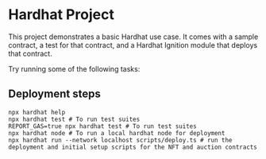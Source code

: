 # Hardhat Project

This project demonstrates a basic Hardhat use case. It comes with a sample contract, a test for that contract, and a Hardhat Ignition module that deploys that contract.

Try running some of the following tasks:

## Deployment steps


```shell
npx hardhat help
npx hardhat test # To run test suites
REPORT_GAS=true npx hardhat test # To run test suites
npx hardhat node # To run a local hardhat node for deployment
npx hardhat run --network localhost scripts/deploy.ts # run the deployment and initial setup scripts for the NFT and auction contracts
```
